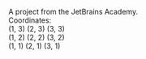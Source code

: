 A project from the JetBrains Academy.<br/>
Coordinates:<br/>
(1, 3) (2, 3) (3, 3)<br/>
(1, 2) (2, 2) (3, 2)<br/>
(1, 1) (2, 1) (3, 1)<br/>
